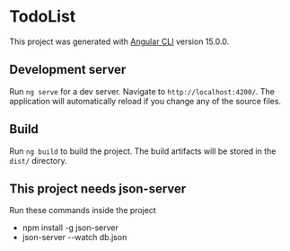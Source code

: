# TodoList

This project was generated with [Angular CLI](https://github.com/angular/angular-cli) version 15.0.0.

## Development server

Run `ng serve` for a dev server. Navigate to `http://localhost:4200/`. The application will automatically reload if you change any of the source files.

## Build

Run `ng build` to build the project. The build artifacts will be stored in the `dist/` directory.

## This project needs json-server

Run these commands inside the project
<ul>
  <li>npm install -g json-server</li>
  <li>json-server --watch db.json</li>
</ul>
